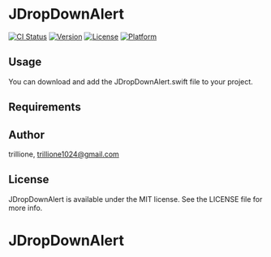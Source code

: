 # JDropDownAlert

[![CI Status](http://img.shields.io/travis/trillione/JDropDownAlert.svg?style=flat)](https://travis-ci.org/trillione/JDropDownAlert)
[![Version](https://img.shields.io/cocoapods/v/JDropDownAlert.svg?style=flat)](http://cocoapods.org/pods/JDropDownAlert)
[![License](https://img.shields.io/cocoapods/l/JDropDownAlert.svg?style=flat)](http://cocoapods.org/pods/JDropDownAlert)
[![Platform](https://img.shields.io/cocoapods/p/JDropDownAlert.svg?style=flat)](http://cocoapods.org/pods/JDropDownAlert)

## Usage

You can download and add the JDropDownAlert.swift file to your project.

## Requirements


## Author

trillione, trillione1024@gmail.com

## License

JDropDownAlert is available under the MIT license. See the LICENSE file for more info.
# JDropDownAlert
